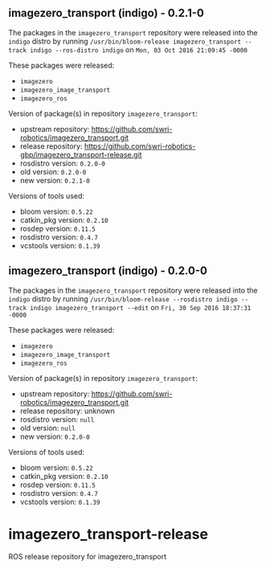 ## imagezero_transport (indigo) - 0.2.1-0

The packages in the `imagezero_transport` repository were released into the `indigo` distro by running `/usr/bin/bloom-release imagezero_transport --track indigo --ros-distro indigo` on `Mon, 03 Oct 2016 21:09:45 -0000`

These packages were released:
- `imagezero`
- `imagezero_image_transport`
- `imagezero_ros`

Version of package(s) in repository `imagezero_transport`:

- upstream repository: https://github.com/swri-robotics/imagezero_transport.git
- release repository: https://github.com/swri-robotics-gbp/imagezero_transport-release.git
- rosdistro version: `0.2.0-0`
- old version: `0.2.0-0`
- new version: `0.2.1-0`

Versions of tools used:

- bloom version: `0.5.22`
- catkin_pkg version: `0.2.10`
- rosdep version: `0.11.5`
- rosdistro version: `0.4.7`
- vcstools version: `0.1.39`


## imagezero_transport (indigo) - 0.2.0-0

The packages in the `imagezero_transport` repository were released into the `indigo` distro by running `/usr/bin/bloom-release --rosdistro indigo --track indigo imagezero_transport --edit` on `Fri, 30 Sep 2016 18:37:31 -0000`

These packages were released:
- `imagezero`
- `imagezero_image_transport`
- `imagezero_ros`

Version of package(s) in repository `imagezero_transport`:

- upstream repository: https://github.com/swri-robotics/imagezero_transport.git
- release repository: unknown
- rosdistro version: `null`
- old version: `null`
- new version: `0.2.0-0`

Versions of tools used:

- bloom version: `0.5.22`
- catkin_pkg version: `0.2.10`
- rosdep version: `0.11.5`
- rosdistro version: `0.4.7`
- vcstools version: `0.1.39`


# imagezero_transport-release
ROS release repository for imagezero_transport
